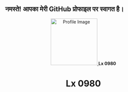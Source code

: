 ## नमस्ते! आपका मेरी GitHub प्रोफाइल पर स्वागत है।

<p align="center">
  <a href="https://github.com/thelx0980">
    <img src="https://i.ibb.co/QCPTmp6/20230629-164320.png" alt="Profile Image" width="150">
  </a>  
<b>Lx 0980</b>
</p>


<h1 align="center">Lx 0980</h1>


